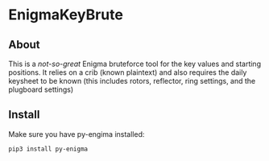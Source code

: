 # EnigmaKeyBrute
## About
This is a *not-so-great* Enigma bruteforce tool for the key values and starting positions. 
It relies on a crib (known plaintext) and also requires the daily keysheet to be known (this includes rotors, reflector, ring settings, and the plugboard settings)
## Install
Make sure you have py-engima installed:

`pip3 install py-enigma`
